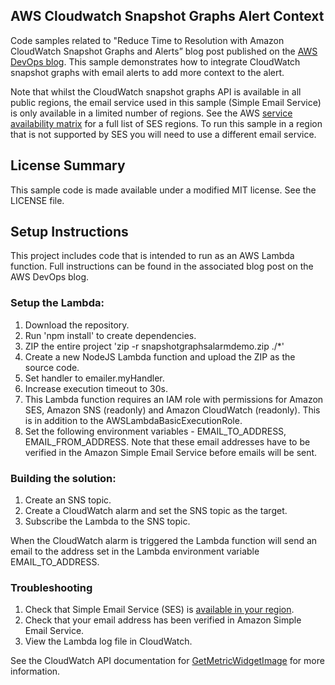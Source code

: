## AWS Cloudwatch Snapshot Graphs Alert Context

Code samples related to "Reduce Time to Resolution with Amazon CloudWatch Snapshot Graphs and Alerts” blog post published on the [AWS DevOps blog](https://aws.amazon.com/blogs/devops/reduce-time-to-resolution-with-amazon-cloudwatch-snapshot-graphs-and-alerts/). This sample demonstrates how to integrate CloudWatch snapshot graphs with email alerts to add more context to the alert.

Note that whilst the CloudWatch snapshot graphs API is available in all public regions, the email service used in this sample (Simple Email Service) is only available in a limited number of regions. See the AWS [service availability matrix](https://aws.amazon.com/about-aws/global-infrastructure/regional-product-services/) for a full list of SES regions. To run this sample in a region that is not supported by SES you will need to use a different email service.  

## License Summary

This sample code is made available under a modified MIT license. See the LICENSE file.

## Setup Instructions

This project includes code that is intended to run as an AWS Lambda function. Full instructions can be found in the associated blog post on the AWS DevOps blog. 

### Setup the Lambda: 

1. Download the repository. 
2. Run 'npm install' to create dependencies. 
3. ZIP the entire project 'zip -r snapshotgraphsalarmdemo.zip ./*'
4. Create a new NodeJS Lambda function and upload the ZIP as the source code. 
5. Set handler to emailer.myHandler. 
6. Increase execution timeout to 30s.
7. This Lambda function requires an IAM role with permissions for Amazon SES, Amazon SNS (readonly) and Amazon CloudWatch (readonly). This is in addition to the AWSLambdaBasicExecutionRole. 
8. Set the following environment variables - EMAIL_TO_ADDRESS, EMAIL_FROM_ADDRESS. Note that these email addresses have to be verified in the Amazon Simple Email Service before emails will be sent. 

### Building the solution:
1. Create an SNS topic. 
2. Create a CloudWatch alarm and set the SNS topic as the target.
3. Subscribe the Lambda to the SNS topic.

When the CloudWatch alarm is triggered the Lambda function will send an email to the address set in the Lambda environment variable EMAIL_TO_ADDRESS.  

### Troubleshooting

1. Check that Simple Email Service (SES) is [available in your region](https://aws.amazon.com/about-aws/global-infrastructure/regional-product-services/). 
2. Check that your email address has been verified in Amazon Simple Email Service. 
3. View the Lambda log file in CloudWatch. 

See the CloudWatch API documentation for [GetMetricWidgetImage](https://docs.aws.amazon.com/AmazonCloudWatch/latest/APIReference/API_GetMetricWidgetImage.html) for more information. 
